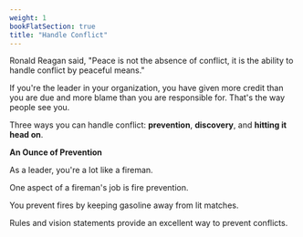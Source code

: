 ```yaml
---
weight: 1
bookFlatSection: true
title: "Handle Conflict"
---
```


Ronald Reagan said, "Peace is not the absence of conflict, it is the ability to handle conflict by peaceful means."

If you're the leader in your organization, you have given more credit than you are due and more blame than you are responsible for. That's the way people see you.

Three ways you can handle conflict: **prevention**, **discovery**, and **hitting it head on**.

**An Ounce of Prevention**    

As a leader, you're a lot like a fireman.   

One aspect of a fireman's job is <a class = "hovertip" tooltip_text = "clear expectations works as well. &#010; AECL case: contact point with Environmental Specialists at CRL.">fire prevention</a>.   

You <a class = "hovertip" tooltip_text = "clear expectations works as well. : \n AECL case: contact point with Environmental Specialists at CRL.">prevent fires</a> by keeping gasoline away from lit matches.  

<a class = "hovertip" tooltip_text = "clear expectations works as well.  
AECL case: contact point with Environmental Specialists at CRL.">Rules and vision statements</a> provide an excellent way to prevent conflicts.

